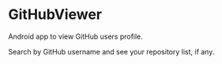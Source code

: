 # GitHubViewer
Android app to view GitHub users profile.


Search by GitHub username and see your repository list, if any.

